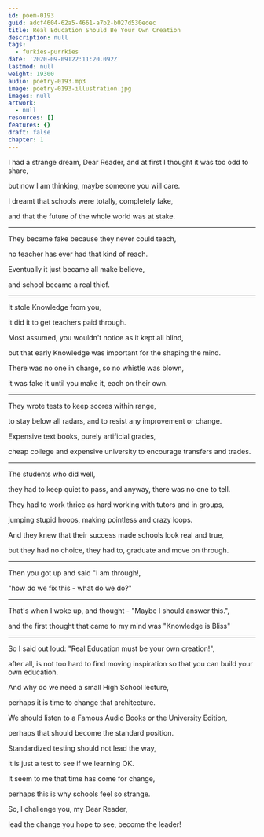 ```yaml
---
id: poem-0193
guid: adcf4604-62a5-4661-a7b2-b027d530edec
title: Real Education Should Be Your Own Creation
description: null
tags:
  - furkies-purrkies
date: '2020-09-09T22:11:20.092Z'
lastmod: null
weight: 19300
audio: poetry-0193.mp3
image: poetry-0193-illustration.jpg
images: null
artwork:
  - null
resources: []
features: {}
draft: false
chapter: 1
---
```


I had a strange dream, Dear Reader, and at first I thought it was too odd to share,

but now I am thinking, maybe someone you will care.

I dreamt that schools were totally, completely fake,

and that the future of the whole world was at stake.

---

They became fake because they never could teach,

no teacher has ever had that kind of reach.

Eventually it just became all make believe,

and school became a real thief.

---

It stole Knowledge from you,

it did it to get teachers paid through.

Most assumed, you wouldn't notice as it kept all blind,

but that early Knowledge was important for the shaping the mind.

There was no one in charge, so no whistle was blown,

it was fake it until you make it, each on their own.

---

They wrote tests to keep scores within range,

to stay below all radars, and to resist any improvement or change.

Expensive text books, purely artificial grades,

cheap college and expensive university to encourage transfers and trades.

---

The students who did well,

they had to keep quiet to pass, and anyway, there was no one to tell.

They had to work thrice as hard working with tutors and in groups,

jumping stupid hoops, making pointless and crazy loops.

And they knew that their success made schools look real and true,

but they had no choice, they had to, graduate and move on through.

---

Then you got up and said "I am through!,

"how do we fix this - what do we do?"

---

That's when I woke up, and thought - "Maybe I should answer this.",

and the first thought that came to my mind was "Knowledge is Bliss"

---

So I said out loud: "Real Education must be your own creation!",

after all, is not too hard to find moving inspiration so that you can build your own education.

And why do we need a small High School lecture,

perhaps it is time to change that architecture.

We should listen to a Famous Audio Books or the University Edition,

perhaps that should become the standard position.

Standardized testing should not lead the way,

it is just a test to see if we learning OK.

It seem to me that time has come for change,

perhaps this is why schools feel so strange.

So, I challenge you, my Dear Reader,

lead the change you hope to see, become the leader!
